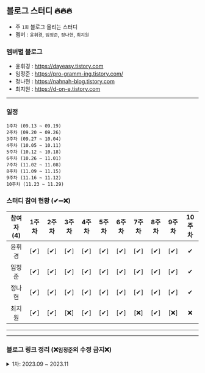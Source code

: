 ## 블로그 스터디 🔥🔥🔥 

* 주 `1회` 블로그 올리는 스터디
* 멤버 : `윤휘경`, `임정준`, `정나현`, `최지원`

    
### 멤버별 블로그
* 윤휘경 : https://dayeasy.tistory.com
* 임정준 : https://pro-gramm-ing.tistory.com/
* 정나현 : https://nahnah-blog.tistory.com
* 최지원 : https://d-on-e.tistory.com

-----

### 일정
    1주차 (09.13 ~ 09.19)
    2주차 (09.20 ~ 09.26)
    3주차 (09.27 ~ 10.04)
    4주차 (10.05 ~ 10.11)
    5주차 (10.12 ~ 10.18)
    6주차 (10.26 ~ 11.01)
    7주차 (11.02 ~ 11.08)
    8주차 (11.09 ~ 11.15)
    9주차 (11.16 ~ 11.12)
    10주차 (11.23 ~ 11.29)


### 스터디 참여 현황 (✔➖❌)
|참여자 (4)|1주차|2주차|3주차|4주차|5주차|6주차|7주차|8주차|9주차|10주차|
|:---:|:---:|:---:|:---:|:---:|:---:|:---:|:---:|:---:|:---:|:---:|
|윤휘경|[✔]|[✔]|[✔]|[✔]|[✔]|[✔]|[✔]|[✔]|[✔]|✔|➖|
|임정준|[✔]|[✔]|[✔]|[✔]|[✔]|[✔]|[✔]|[✔]|[✔]|✔|
|정나현|[✔]|[✔]|[✔]|[✔]|[✔]|[✔]|[✔]|[✔]|[✔]|✔|➖|
|최지원|[✔]|[✔]|[❌]|[✔]|[✔]|[✔]|[❌]|[✔]|[❌]|❌|➖|

-----
---

### 블로그 링크 정리 (❌`임정준`외 수정 금지❌)
<details>
<summary>1차: 2023.09 ~ 2023.11 </summary>

|참여자 (4)|윤휘경|임정준|정나현|최지원|
|:-----:|:-----|:-----|:-----|:-----|
|1주차|[[Git].gitignore 사용법 및 적용](https://dayeasy.tistory.com/entry/Git-gitignore-%EC%82%AC%EC%9A%A9%EB%B2%95-%EB%B0%8F-%EC%A0%81%EC%9A%A9)|[인코딩은 무엇이며 BASE 64 인코딩이란 무엇일까?](https://pro-gramm-ing.tistory.com/471)|[Spring Boot 3.x 버전에서 QueryDSL gradle 설정 (Intellij)](https://nahnah-blog.tistory.com/2)|[LEFT OUTTER JOIN 주의사항(데이터 관계성)](https://d-on-e.tistory.com/10)|
|2주차|[[Tomcat]Tomcat start.bat 로그 한글 깨짐](https://dayeasy.tistory.com/entry/%ED%86%B0%EC%BA%A3-%EC%9C%88%EB%8F%84%EC%9A%B0-Tomcat-startupbat-%EB%A1%9C%EA%B7%B8-%ED%95%9C%EA%B8%80-%EA%B9%A8%EC%A7%90)|[MIME 이란? Content Type이란?](https://pro-gramm-ing.tistory.com/473)|[java.lang.Exception: Could not write request: no suitable HttpMessageConverter found for request type [java.util.HashMap] and content type [application/x-www-form-urlencoded]](https://nahnah-blog.tistory.com/3)|[Tomcat7 로그 설정-Window환경](https://d-on-e.tistory.com/11)|
|3주차|[[MSSQL]트랜잭션 로그(LDF)파일 줄이기](https://dayeasy.tistory.com/entry/MSSQL-%ED%8A%B8%EB%9E%9C%EC%9E%AD%EC%85%98-%EB%A1%9C%EA%B7%B8LDF-%ED%8C%8C%EC%9D%BC-%EC%9A%A9%EB%9F%89-%EC%A4%84%EC%9D%B4%EA%B8%B0)|[연결 지향 통신이란 무엇일까? TCP 와 connection Oriented](https://pro-gramm-ing.tistory.com/475)|[java.lang.AbstractMethodError: oracle.jdbc.driver.T4CConnection.isValid(I)Z](https://nahnah-blog.tistory.com/4)|[]()|
|4주차|[[MSSQL]LIKE 구문 사용 시 와일드카드를 문자열로 인식하기](https://dayeasy.tistory.com/entry/MSSQL-LIKE-%EA%B5%AC%EB%AC%B8-%EC%82%AC%EC%9A%A9-%EC%8B%9C-%EC%99%80%EC%9D%BC%EB%93%9C%EC%B9%B4%EB%93%9C%EB%A5%BC-%EB%AC%B8%EC%9E%90%EC%97%B4%EB%A1%9C-%EC%9D%B8%EC%8B%9D%ED%95%98%EA%B8%B0)|[SOAP란 무엇일까?-웹서비스와 SOAP](https://pro-gramm-ing.tistory.com/476)|[java.lang.RuntimeException: Could not find SQL statement to include with refid 'xxx'](https://nahnah-blog.tistory.com/5)|[div 태그 가로 스크롤(width 설정)](https://d-on-e.tistory.com/12)|
|5주차|[[windows]CresSSP 암호화 오라클 수정 때문일 수 있습니다.](https://dayeasy.tistory.com/entry/Windows-CredSSP-%EC%95%94%ED%98%B8%ED%99%94-%EC%98%A4%EB%9D%BC%ED%81%B4-%EC%88%98%EC%A0%95-%EB%95%8C%EB%AC%B8%EC%9D%BC-%EC%88%98-%EC%9E%88%EC%8A%B5%EB%8B%88%EB%8B%A4)|[nosql 이란?](https://pro-gramm-ing.tistory.com/478)|[java.sql.SQLSyntaxErrorException: ORA-00913: 값의 수가 너무 많습니다](https://nahnah-blog.tistory.com/6)|[테이블 변수 을(를) 선언해야 합니다.](https://d-on-e.tistory.com/13)|
|6주차|[[MSSQL]저장 프로시저(Stored Procedure)란?](https://dayeasy.tistory.com/entry/MSSQL-%EC%A0%80%EC%9E%A5-%ED%94%84%EB%A1%9C%EC%8B%9C%EC%A0%80Stored-Procedure%EB%9E%80)|[데이터 베이스 옵티마이저란?](https://pro-gramm-ing.tistory.com/465)|[com.ibatis.common.beans.ProbeException: There is no WRITEABLE property named 'XXX' in class 'java.lang.Object’](https://nahnah-blog.tistory.com/7)|[Tomcat10 war 배포](https://d-on-e.tistory.com/14)|
|7주차|[[ORACLE]퀴리실행시간 확인하기(SET TIMING ON)](https://dayeasy.tistory.com/entry/Oracle-%EC%BF%BC%EB%A6%AC-%EC%8B%A4%ED%96%89-%EC%8B%9C%EA%B0%84-%ED%99%95%EC%9D%B8%ED%95%98%EA%B8%B0-SET-TIMING-ON)|[CONNECT BY 사용하기 ](https://pro-gramm-ing.tistory.com/480)|[java.lang.RuntimeException: Error parsing XPath Cause: java.util.NoSuchElementException](https://nahnah-blog.tistory.com/9)||
|8주차|[[1000번]두 수를 입력 받고 합을 출력하는 문제](https://dayeasy.tistory.com/entry/1000%EB%B2%88-%EB%91%90-%EC%88%98%EB%A5%BC-%EC%9E%85%EB%A0%A5-%EB%B0%9B%EA%B3%A0-%ED%95%A9%EC%9D%84-%EC%B6%9C%EB%A0%A5%ED%95%98%EB%8A%94-%EB%AC%B8%EC%A0%9C)|[PIVOT - 행을 열로 바꾸기](https://pro-gramm-ing.tistory.com/472)|[java.sql.SQLException: ORA-06550: 줄 1, 열7:PLS-00201: 'PC_TEST' 식별자가 정의되어야 합니다](https://nahnah-blog.tistory.com/8)|[deploy에러](https://d-on-e.tistory.com/16)||
|9주차|[[ORACLE] 쿼리튜닝(IN,EXSITS 비교)](https://dayeasy.tistory.com/entry/ORACLE-%EC%BF%BC%EB%A6%AC%ED%8A%9C%EB%8B%9D-IN-EXISTS-%EB%B9%84%EA%B5%90)|[[DB] 테이블의 스캔방식](https://pro-gramm-ing.tistory.com/484)|[ORA-12704: 문자 집합이 일치하지 않습니다](https://nahnah-blog.tistory.com/10)||
|10주차|[[ORACLE] ORA-28002: the password will expire within 7 days](https://dayeasy.tistory.com/entry/ORACLE-ORA-28002-the-password-will-expire-within-7-days)|[Bulk Insert - Insert 쿼리 최적화](https://pro-gramm-ing.tistory.com/486)|[ORA-01745: 호스트/바인드 변수명이 부적합합니다.](https://nahnah-blog.tistory.com/11)||
</details>











<!-- 
|주차|[]()<br>[]()|[]()<br>[]()|[]()<br>[]()|[]()<br>[]()|
-->
